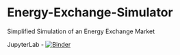 # Energy-Exchange-Simulator
Simplified Simulation of an Energy Exchange Market 

JupyterLab -  [![Binder](https://mybinder.org/badge_logo.svg)](https://mybinder.org/v2/gh/ThanujSingaravelan/Energy-Exchange-Simulator/master?urlpath=lab)
